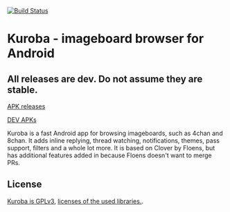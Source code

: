 [![Build Status](https://travis-ci.org/K1rakishou/Kuroba.svg?branch=multi-feature)](https://travis-ci.org/K1rakishou/Kuroba)

# Kuroba - imageboard browser for Android
## All releases are dev. Do not assume they are stable.

[APK releases](https://github.com/Adamantcheese/Kuroba/releases)

[DEV APKs](http://94.140.116.243:8080/)

Kuroba is a fast Android app for browsing imageboards, such as 4chan and 8chan. It adds inline replying, thread watching, notifications, themes, pass support, filters and a whole lot more. It is based on Clover by Floens, but has additional features added in because Floens doesn't want to merge PRs. 

## License
[Kuroba is GPLv3](https://github.com/Adamantcheese/Kuroba/blob/multi-feature/COPYING.txt), [licenses of the used libraries.](https://github.com/Adamantcheese/Kuroba/blob/multi-feature/Kuroba/app/src/main/assets/html/licenses.html).
